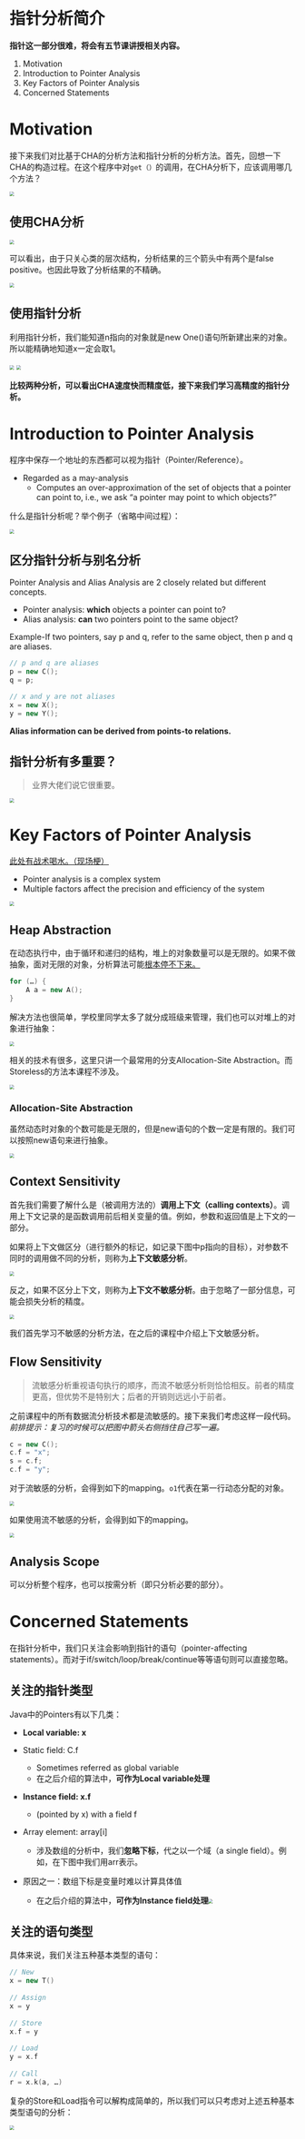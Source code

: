 # 指针分析简介

**指针这一部分很难，将会有五节课讲授相关内容。**

1. Motivation
2. Introduction to Pointer Analysis
3. Key Factors of Pointer Analysis
4. Concerned Statements

# Motivation

接下来我们对比基于CHA的分析方法和指针分析的分析方法。首先，回想一下CHA的构造过程。在这个程序中对`get（）`的调用，在CHA分析下，应该调用哪几个方法？

<img src="04-02-pointer-analysis-spa.assets/image-20201105183618529.png" style="zoom:50%;" />

## 使用CHA分析

<img src="04-02-pointer-analysis-spa.assets/image-20201109140057119.png" style="zoom:50%;" />

可以看出，由于只关心类的层次结构，分析结果的三个箭头中有两个是false positive。也因此导致了分析结果的不精确。

<img src="04-02-pointer-analysis-spa.assets/image-20201109140605829.png" style="zoom:50%;" />

## 使用指针分析

利用指针分析，我们能知道n指向的对象就是new One()语句所新建出来的对象。所以能精确地知道x一定会取1。

<img src="04-02-pointer-analysis-spa.assets/image-20201109154728420.png" style="zoom:50%;" />

<img src="04-02-pointer-analysis-spa.assets/image-20201109154844509.png" style="zoom:50%;" />

**比较两种分析，可以看出CHA速度快而精度低，接下来我们学习高精度的指针分析。**

# Introduction to Pointer Analysis

程序中保存一个地址的东西都可以视为指针（Pointer/Reference）。

-   Regarded as a may-analysis
    -   Computes an over-approximation of the set of objects that a pointer can point to, i.e., we ask “a pointer may point to which objects?”

什么是指针分析呢？举个例子（省略中间过程）：

<img src="04-02-pointer-analysis-spa.assets/image-20201105184327763.png" style="zoom:50%;" />

## 区分指针分析与别名分析

Pointer Analysis and Alias Analysis are 2 closely related but different concepts.

-   Pointer analysis: **which** objects a pointer can point to?
-   Alias analysis: **can** two pointers point to the same object?

Example-If two pointers, say p and q, refer to the same object, then p and q are aliases.

```cpp
// p and q are aliases
p = new C();
q = p;

// x and y are not aliases
x = new X();
y = new Y();
```

**Alias information can be derived from points-to relations.** 

## 指针分析有多重要？

>   业界大佬们说它很重要。

<img src="04-02-pointer-analysis-spa.assets/image-20201105184919660.png" style="zoom:50%;" />

# Key Factors of Pointer Analysis

<u>此处有战术喝水。（现场梗）</u>

-   Pointer analysis is a complex system
-   Multiple factors affect the precision and efficiency of the system

<img src="04-02-pointer-analysis-spa.assets/image-20201105185230667.png" style="zoom:50%;" />

## Heap Abstraction

在动态执行中，由于循环和递归的结构，堆上的对象数量可以是无限的。如果不做抽象，面对无限的对象，分析算法可能<u>根本停不下来。</u>

```cpp
for (…) {
	A a = new A();
}
```

解决方法也很简单，学校里同学太多了就分成班级来管理，我们也可以对堆上的对象进行抽象：

<img src="04-02-pointer-analysis-spa.assets/image-20201105185431196.png" style="zoom:50%;" />

相关的技术有很多，这里只讲一个最常用的分支Allocation-Site Abstraction。而Storeless的方法本课程不涉及。

<img src="04-02-pointer-analysis-spa.assets/image-20201105185630758.png" style="zoom:50%;" />

### Allocation-Site Abstraction

虽然动态时对象的个数可能是无限的，但是new语句的个数一定是有限的。我们可以按照new语句来进行抽象。

<img src="04-02-pointer-analysis-spa.assets/image-20201105185806532.png" style="zoom:50%;" />

## Context Sensitivity

首先我们需要了解什么是（被调用方法的）**调用上下文（calling contexts）**。调用上下文记录的是函数调用前后相关变量的值。例如，参数和返回值是上下文的一部分。

如果将上下文做区分（进行额外的标记，如记录下图中p指向的目标），对参数不同时的调用做不同的分析，则称为**上下文敏感分析**。

<img src="04-02-pointer-analysis-spa.assets/image-20201105190333596.png" style="zoom:50%;" />

反之，如果不区分上下文，则称为**上下文不敏感分析**。由于忽略了一部分信息，可能会损失分析的精度。

<img src="04-02-pointer-analysis-spa.assets/image-20201105190439805.png" style="zoom:50%;" />

我们首先学习不敏感的分析方法，在之后的课程中介绍上下文敏感分析。

## Flow Sensitivity

>   ​	流敏感分析重视语句执行的顺序，而流不敏感分析则恰恰相反。前者的精度更高，但优势不是特别大；后者的开销则远远小于前者。

之前课程中的所有数据流分析技术都是流敏感的。接下来我们考虑这样一段代码。*前排提示：复习的时候可以把图中箭头右侧挡住自己写一遍。*

```cpp
c = new C();
c.f = "x";
s = c.f;
c.f = "y";
```

对于流敏感的分析，会得到如下的mapping。`o1`代表在第一行动态分配的对象。

<img src="04-02-pointer-analysis-spa.assets/image-20201105191248594.png" style="zoom:50%;" />

如果使用流不敏感的分析，会得到如下的mapping。

<img src="04-02-pointer-analysis-spa.assets/image-20201105191705757.png" style="zoom:50%;" />

## Analysis Scope

可以分析整个程序，也可以按需分析（即只分析必要的部分）。

# Concerned Statements

在指针分析中，我们只关注会影响到指针的语句（pointer-affecting statements）。而对于if/switch/loop/break/continue等等语句则可以直接忽略。

## 关注的指针类型

Java中的Pointers有以下几类：

-   **Local variable: x**

-   Static field: C.f

    -   Sometimes referred as global variable
    -   在之后介绍的算法中，**可作为Local variable处理**

-   **Instance field: x.f**

    -   (pointed by x) with a field f

-   Array element: array[i]

    -   涉及数组的分析中，我们**忽略下标**，代之以一个域（a single field）。例如，在下图中我们用arr表示。
-   原因之一：数组下标是变量时难以计算具体值
    -   在之后介绍的算法中，**可作为Instance field处理**<img src="04-02-pointer-analysis-spa.assets/image-20201105194030384.png" style="zoom:50%;" />


## 关注的语句类型

具体来说，我们关注五种基本类型的语句：

```cpp
// New
x = new T()
    
// Assign
x = y
    
// Store
x.f = y
    
// Load
y = x.f
    
// Call
r = x.k(a, …)
```

复杂的Store和Load指令可以解构成简单的，所以我们可以只考虑对上述五种基本类型语句的分析：

<img src="04-02-pointer-analysis-spa.assets/image-20201105194707507.png" style="zoom:50%;" />

